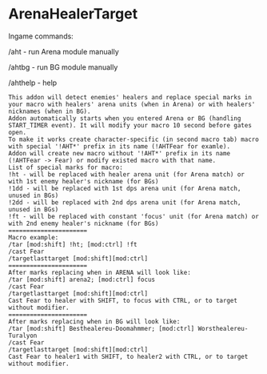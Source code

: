 # ArenaHealerTarget

Ingame commands:

/aht - run Arena module manually

/ahtbg - run BG module manually

/ahthelp - help

	This addon will detect enemies' healers and replace special marks in your macro with healers' arena units (when in Arena) or with healers' nicknames (when in BG).
	Addon automatically starts when you entered Arena or BG (handling START_TIMER event). It will modify your macro 10 second before gates open.
	To make it works create character-specific (in second macro tab) macro with special '!AHT*' prefix in its name (!AHTFear for examle).
	Addon will create new macro without '!AHT*' prefix in its name (!AHTFear -> Fear) or modify existed macro with that name.
	List of special marks for macro:
	!ht - will be replaced with healer arena unit (for Arena match) or with 1st enemy healer's nickname (for BGs)
	!1dd - will be replaced with 1st dps arena unit (for Arena match, unused in BGs)
	!2dd - will be replaced with 2nd dps arena unit (for Arena match, unused in BGs)
	!ft - will be replaced with constant 'focus' unit (for Arena match) or with 2nd enemy healer's nickname (for BGs)
	======================
	Macro example:
	/tar [mod:shift] !ht; [mod:ctrl] !ft
	/cast Fear
	/targetlasttarget [mod:shift][mod:ctrl]
	======================
	After marks replacing when in ARENA will look like:
	/tar [mod:shift] arena2; [mod:ctrl] focus
	/cast Fear
	/targetlasttarget [mod:shift][mod:ctrl]
	Cast Fear to healer with SHIFT, to focus with CTRL, or to target without modifier.
	======================
	After marks replacing when in BG will look like:
	/tar [mod:shift] Besthealereu-Doomahmmer; [mod:ctrl] Worsthealereu-Turalyon
	/cast Fear
	/targetlasttarget [mod:shift][mod:ctrl]
	Cast Fear to healer1 with SHIFT, to healer2 with CTRL, or to target without modifier.
